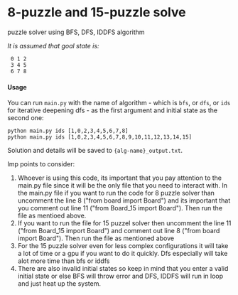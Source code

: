 # 8-puzzle and 15-puzzle solve 
puzzle solver using BFS, DFS, IDDFS algorithm

*It is assumed that goal state is:*
    
     0 1 2
     3 4 5
     6 7 8
     
#### Usage
You can run `main.py` with the name of algorithm - which is `bfs`, or `dfs`, or `ids` for iterative deepening dfs - as the first argument and initial state as the second one:

```
python main.py ids [1,0,2,3,4,5,6,7,8]
python main.py ids [1,0,2,3,4,5,6,7,8,9,10,11,12,13,14,15]
```

Solution and details will be saved to ```{alg-name}_output.txt```.

Imp points to consider: 
1) Whoever is using this code, its important that you pay attention to the main.py file since it will be the only file that you need to interact with. In the main.py file if you want to run the code for 8 puzzle solver than uncomment the line 8 ("from board import Board") and its important that you comment out line 11 ("from Board_15 import Board"). Then run the file as mentioed above.
2) If you want to run the file for 15 puzzel solver then uncomment the line 11 ("from Board_15 import Board") and comment out line 8 ("from board import Board"). Then run the file as mentioned above
3) For the 15 puzzle solver even for less complex configurations it will take a lot of time or a gpu if you want to do it quickly. Dfs especially will take alot more time than bfs or iddfs
4) There are also invalid initial states so keep in mind that you enter a valid initial state or else BFS will throw error and DFS, IDDFS will run in loop and just heat up the system.
